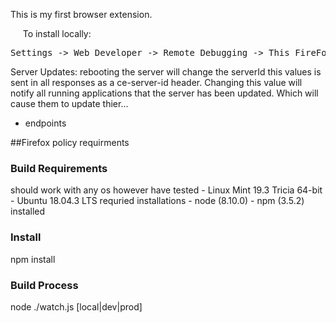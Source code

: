 This is my first browser extension.

&nbsp;&nbsp;&nbsp;&nbsp;&nbsp;To install locally:
<pre>
Settings -> Web Developer -> Remote Debugging -> This FireFox -> Load Temporary Add-on...
</pre>


Server Updates:
rebooting the server will change the serverId this values is sent in all
responses as a ce-server-id header. Changing this value will notify all running
applications that the server has been updated. Which will cause them to update
thier...
<ul>
  <li>endpoints</li>
</ul>

##Firefox policy requirments

### Build Requirements
  should work with any os however have tested
    - Linux Mint 19.3 Tricia 64-bit
    - Ubuntu 18.04.3 LTS
  requried installations
    - node (8.10.0)
    - npm (3.5.2)
  installed
### Install
npm install
### Build Process
  node ./watch.js [local|dev|prod]
